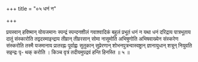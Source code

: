 +++
title = "०५ धनं न"

+++

प्रयस्वान् हविष्मान् योयजमानः स्पन्द्रं स्पन्दनशीलं गवाश्वादिकं बहुलं प्रभूतं धनं न यथा धनं दरिद्राय पात्रभूताय दातुं संस्कारोति तद्वदस्माइन्द्राय तीव्रान् तीव्ररसान् सोमा नासुमोति अभिषुणोति अभिषवाख्येन संस्करेण संस्करोति तस्मै यजमानाय प्रातरह्नः पूर्वाह्वः सुतुकान् सुप्रेरणान् शोभनपुत्रन्वास्वष्ट्रान् ज्ञानायुधान् शत्रून् नियुवति सइन्द्रः पृ- थक् करोति । किञ्च वृत्रं तदीयमुपद्रवं हन्ति हिनस्ति ॥ ५ ॥